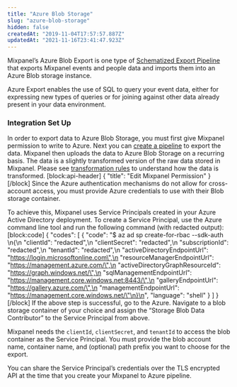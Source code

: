 ```yaml
---
title: "Azure Blob Storage"
slug: "azure-blob-storage"
hidden: false
createdAt: "2019-11-04T17:57:57.887Z"
updatedAt: "2021-11-16T23:41:47.923Z"
---
```

Mixpanel’s Azure Blob Export is one type of [Schematized Export Pipeline](doc:schematized-export-pipeline) that exports Mixpanel events and people data and imports them into an Azure Blob storage instance. 

Azure Export enables the use of SQL to query your event data, either for expressing new types of queries or for joining against other data already present in your data environment.

### Integration Set Up
In order to export data to Azure Blob Storage, you must first give Mixpanel permission to write to Azure. Next you can [create a pipeline](ref:create-warehouse-pipeline) to export the data. Mixpanel then uploads the data to Azure Blob Storage on a recurring basis. The data is a slightly transformed version of the raw data stored in Mixpanel. Please see [transformation rules](doc:schematized-export-pipeline#transformation-rules) to understand how the data is transformed.
[block:api-header]
{
  "title": "Edit Mixpanel Permission"
}
[/block]
Since the Azure authentication mechanisms do not allow for cross-account access, you must provide  Azure credentials to use with their Blob storage container. 

To achieve this, Mixpanel uses Service Principals created in your Azure Active Directory deployment. To create a Service Principal,  use the Azure command line tool and run the following command (with redacted output):
[block:code]
{
  "codes": [
    {
      "code": "$ az ad sp create-for-rbac --sdk-auth          \n{\n  \"clientId\": \"redacted\",\n  \"clientSecret\": \"redacted\",\n  \"subscriptionId\": \"redacted\",\n  \"tenantId\": \"redacted\",\n  \"activeDirectoryEndpointUrl\": \"https://login.microsoftonline.com\",\n  \"resourceManagerEndpointUrl\": \"https://management.azure.com/\",\n  \"activeDirectoryGraphResourceId\": \"https://graph.windows.net/\",\n  \"sqlManagementEndpointUrl\": \"https://management.core.windows.net:8443/\",\n  \"galleryEndpointUrl\": \"https://gallery.azure.com/\",\n  \"managementEndpointUrl\": \"https://management.core.windows.net/\"\n}\n",
      "language": "shell"
    }
  ]
}
[/block]
If the above step is successful, go to the Azure. Navigate to a blob storage container of your choice and assign the “Storage Blob Data Contributor” to the Service Principal from above.

Mixpanel needs the `clientId`, `clientSecret`, and `tenantId` to access the blob container as the Service Principal. You must provide the blob account name, container name, and (optional) path prefix you want to choose for the export.

You can share the Service Principal’s credentials over the TLS encrypted API at the time that you create your Mixpanel to Azure pipeline.